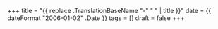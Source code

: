+++
title = "{{ replace .TranslationBaseName "-" " " | title }}"
date = {{ dateFormat "2006-01-02" .Date }}
tags = []
draft = false
+++
